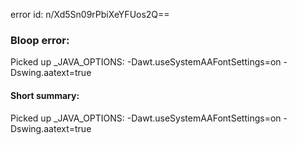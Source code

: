 error id: n/Xd5Sn09rPbiXeYFUos2Q==
### Bloop error:

Picked up _JAVA_OPTIONS: -Dawt.useSystemAAFontSettings=on -Dswing.aatext=true
#### Short summary: 

Picked up _JAVA_OPTIONS: -Dawt.useSystemAAFontSettings=on -Dswing.aatext=true